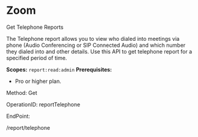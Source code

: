 #     Zoom


Get Telephone Reports

The Telephone report allows you to view who dialed into meetings via phone (Audio Conferencing or SIP Connected Audio) and which number they dialed into and other details. Use this API to get telephone report for a specified period of time.

**Scopes:** `report:read:admin`
 **Prerequisites:**
* Pro or higher plan.

Method: Get

OperationID: reportTelephone

EndPoint:

/report/telephone
